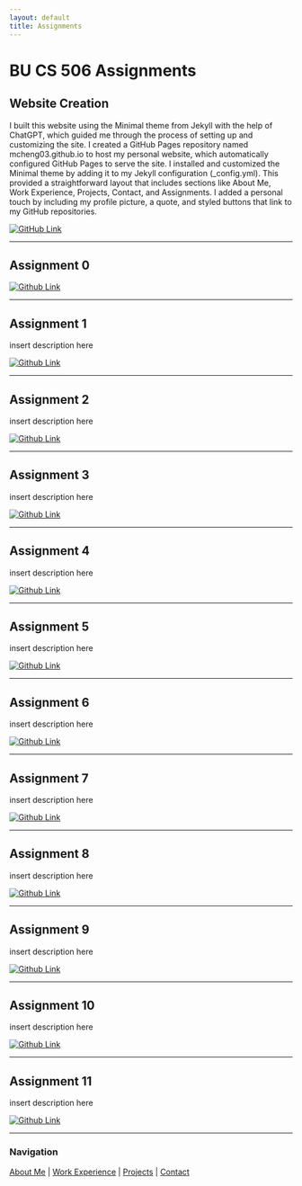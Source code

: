 ```yaml
---
layout: default
title: Assignments
---
```


# BU CS 506 Assignments

## Website Creation
I built this website using the Minimal theme from Jekyll with the help of ChatGPT, which guided me through the process of setting up and customizing the site. I created a GitHub Pages repository named mcheng03.github.io to host my personal website, which automatically configured GitHub Pages to serve the site. I installed and customized the Minimal theme by adding it to my Jekyll configuration (_config.yml). This provided a straightforward layout that includes sections like About Me, Work Experience, Projects, Contact, and Assignments. I added a personal touch by including my profile picture, a quote, and styled buttons that link to my GitHub repositories. 

[![GitHub Link](https://img.shields.io/badge/GitHub-Link-blue?style=for-the-badge&logo=github)](https://github.com/mcheng03/mcheng03.github.io/)

---

## Assignment 0


[![Github Link](https://img.shields.io/badge/GitHub-Link-blue?style=for-the-badge&logo=github)](https://github.com/mcheng03/mchg-assignment-0)

---

## Assignment 1
insert description here

[![Github Link](https://img.shields.io/badge/GitHub-Link-blue?style=for-the-badge&logo=github)](https://github.com/mcheng03/mchg-assignment-1)

---

## Assignment 2
insert description here

[![Github Link](https://img.shields.io/badge/GitHub-Link-blue?style=for-the-badge&logo=github)](https://github.com/mcheng03/mchg-assignment-2)

---

## Assignment 3
insert description here

[![Github Link](https://img.shields.io/badge/GitHub-Link-blue?style=for-the-badge&logo=github)](https://github.com/mcheng03/mchg-assignment-3)

---

## Assignment 4
insert description here

[![Github Link](https://img.shields.io/badge/GitHub-Link-blue?style=for-the-badge&logo=github)](https://github.com/mcheng03/mchg-assignment-4)

---

## Assignment 5
insert description here

[![Github Link](https://img.shields.io/badge/GitHub-Link-blue?style=for-the-badge&logo=github)](https://github.com/mcheng03/mchg-assignment-5)

---

## Assignment 6
insert description here

[![Github Link](https://img.shields.io/badge/GitHub-Link-blue?style=for-the-badge&logo=github)](https://github.com/mcheng03/mchg-assignment-6)

---

## Assignment 7
insert description here

[![Github Link](https://img.shields.io/badge/GitHub-Link-blue?style=for-the-badge&logo=github)](https://github.com/mcheng03/mchg-assignment-7)

---

## Assignment 8
insert description here

[![Github Link](https://img.shields.io/badge/GitHub-Link-blue?style=for-the-badge&logo=github)](https://github.com/mcheng03/mchg-assignment-8)

---

## Assignment 9
insert description here

[![Github Link](https://img.shields.io/badge/GitHub-Link-blue?style=for-the-badge&logo=github)](https://github.com/mcheng03/mchg-assignment-9)

---

## Assignment 10
insert description here

[![Github Link](https://img.shields.io/badge/GitHub-Link-blue?style=for-the-badge&logo=github)](https://github.com/mcheng03/mchg-assignment-10)

---

## Assignment 11
insert description here

[![Github Link](https://img.shields.io/badge/GitHub-Link-blue?style=for-the-badge&logo=github)](https://github.com/mcheng03/mchg-assignment-11)

---

### Navigation

[About Me](/) | [Work Experience](work-experience.html) | [Projects](projects.html) | [Contact](contact.html)
